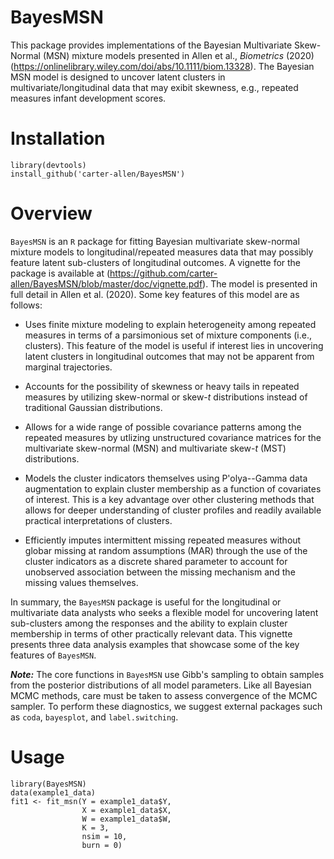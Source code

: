 BayesMSN
===

This package provides implementations of the Bayesian Multivariate Skew-Normal (MSN) mixture models presented in Allen et al., _Biometrics_ (2020) (https://onlinelibrary.wiley.com/doi/abs/10.1111/biom.13328). The Bayesian MSN model is designed to uncover latent clusters in multivariate/longitudinal data that may exibit skewness, e.g., repeated measures infant development scores. 

Installation
===
```
library(devtools)
install_github('carter-allen/BayesMSN')
```

Overview
===

`BayesMSN` is an `R` package for fitting Bayesian multivariate skew-normal mixture models to longitudinal/repeated measures data that may possibly feature latent sub-clusters of longitudinal outcomes. A vignette for the package is available at (https://github.com/carter-allen/BayesMSN/blob/master/doc/vignette.pdf). The model is presented in full detail in Allen et al. (2020). Some key features of this model are as follows:

- Uses finite mixture modeling to explain heterogeneity among repeated measures in terms of a parsimonious set of mixture components (i.e., clusters). This feature of the model is useful if interest lies in uncovering latent clusters in longitudinal outcomes that may not be apparent from marginal trajectories.

- Accounts for the possibility of skewness or heavy tails in repeated measures by utilizing skew-normal or skew-$t$ distributions instead of traditional Gaussian distributions. 

- Allows for a wide range of possible covariance patterns among the repeated measures by utlizing unstructured covariance matrices for the multivariate skew-normal (MSN) and multivariate skew-$t$ (MST) distributions.

- Models the cluster indicators themselves using P\'olya--Gamma data augmentation to explain cluster membership as a function of covariates of interest. This is a key advantage over other clustering methods that allows for deeper understanding of cluster profiles and readily available practical interpretations of clusters. 

- Efficiently imputes intermittent missing repeated measures without globar missing at random assumptions (MAR) through the use of the cluster indicators as a discrete shared parameter to account for unobserved association between the missing mechanism and the missing values themselves. 

In summary, the `BayesMSN` package is useful for the longitudinal or multivariate data analysts who seeks a flexible model for uncovering latent sub-clusters among the responses and the ability to explain cluster membership in terms of other practically relevant data. This vignette presents three data analysis examples that showcase some of the key features of `BayesMSN`. 

___Note:___ The core functions in `BayesMSN` use Gibb's sampling to obtain samples from the posterior distributions of all model parameters. Like all Bayesian MCMC methods, care must be taken to assess convergence of the MCMC sampler. To perform these diagnostics, we suggest external packages such as `coda`, `bayesplot`, and `label.switching`. 

Usage
===
```
library(BayesMSN)
data(example1_data)
fit1 <- fit_msn(Y = example1_data$Y,
                X = example1_data$X,
                W = example1_data$W,
                K = 3,
                nsim = 10,
                burn = 0)
```

